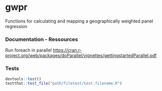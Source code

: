 # gwpr
Functions for calculating and mapping a geographically weighted panel regression


### Documentation - Ressources

Run foreach in parallel
https://cran.r-project.org/web/packages/doParallel/vignettes/gettingstartedParallel.pdf

### Tests
```R
devtools::test()
testthat::test_file("path/filetest/test.filename.R")

```
